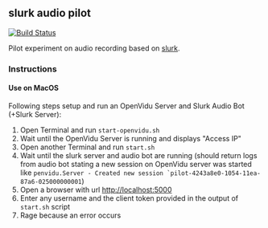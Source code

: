 ## slurk audio pilot

[![Build Status](https://travis-ci.com/clp-research/slurk-audio-pilot.svg?branch=master)](https://travis-ci.com/clp-research/slurk-audio-pilot)

Pilot experiment on audio recording based on [slurk](https://github.com/clp-research/slurk).

### Instructions

#### Use on MacOS

Following steps setup and run an OpenVidu Server and Slurk Audio Bot (+Slurk Server):

1. Open Terminal and run ```start-openvidu.sh```
2. Wait until the OpenVidu Server is running and displays "Access IP"
3. Open another Terminal and run ```start.sh```
4. Wait until the slurk server and audio bot are running (should return logs from audio bot stating a new session
on OpenVidu server was started like ```penvidu.Server - Created new session `pilot-4243a8e0-1054-11ea-87a6-025000000001```)
5. Open a browser with url [http://localhost:5000](http://localhost:5000)
6. Enter any username and the client token provided in the output of ```start.sh``` script
7. Rage because an error occurs
